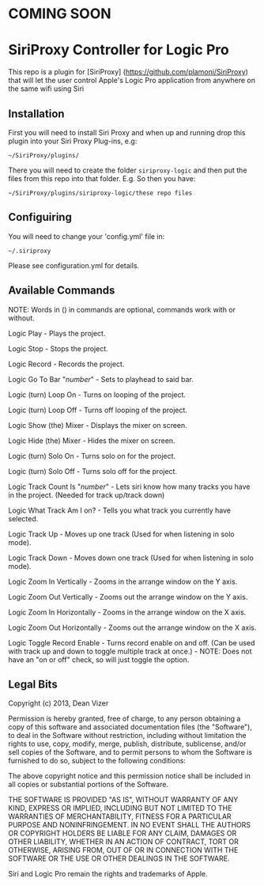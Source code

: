 COMING SOON
===========

SiriProxy Controller for Logic Pro 
==================================

This repo is a plugin for [SiriProxy] (https://github.com/plamoni/SiriProxy) that will let the user control Apple's Logic Pro application from anywhere on the same wifi using Siri

Installation
------------

First you will need to install Siri Proxy and when up and running drop this plugin into your Siri Proxy Plug-ins, e.g:

`~/SiriProxy/plugins/`

There you will need to create the folder `siriproxy-logic` and then put the files from this repo into that folder. E.g. So then you have:

`~/SiriProxy/plugins/siriproxy-logic/these repo files`


Configuiring
------------

You will need to change your 'config.yml' file in:

`~/.siriproxy`

Please see configuration.yml for details.

Available Commands  
------------------
NOTE: Words in () in commands are optional, commands work with or without.

Logic Play - Plays the project.

Logic Stop - Stops the project.

Logic Record - Records the project.

Logic Go To Bar "*number*" - Sets to playhead to said bar.

Logic (turn) Loop On - Turns on looping of the project.

Logic (turn) Loop Off - Turns off looping of the project.

Logic Show (the) Mixer - Displays the mixer on screen.

Logic Hide (the) Mixer - Hides the mixer on screen.

Logic (turn) Solo On - Turns solo on for the project.

Logic (turn) Solo Off - Turns solo off for the project.

Logic Track Count Is "*number*" - Lets siri know how many tracks you have in the project. (Needed for track up/track down)

Logic What Track Am I on? - Tells you what track you currently have selected.

Logic Track Up - Moves up one track (Used for when listening in solo mode).

Logic Track Down - Moves down one track (Used for when listening in solo mode).

Logic Zoom In Vertically - Zooms in the arrange window on the Y axis.

Logic Zoom Out Vertically - Zooms out the arrange window on the Y axis.

Logic Zoom In Horizontally - Zooms in the arrange window on the X axis.

Logic Zoom Out Horizontally - Zooms out the arrange window on the X axis.

Logic Toggle Record Enable - Turns record enable on and off. (Can be used with track up and down to toggle multiple track at once.) - NOTE: Does not have an "on or off" check, so will just toggle the option.

Legal Bits
----------

Copyright (c) 2013, Dean Vizer

Permission is hereby granted, free of charge, to any person obtaining a copy of this software and associated documentation files (the "Software"), to deal in the Software without restriction, including without limitation the rights to use, copy, modify, merge, publish, distribute, sublicense, and/or sell copies of the Software, and to permit persons to whom the Software is furnished to do so, subject to the following conditions:

The above copyright notice and this permission notice shall be included in all copies or substantial portions of the Software.

THE SOFTWARE IS PROVIDED "AS IS", WITHOUT WARRANTY OF ANY KIND, EXPRESS OR IMPLIED, INCLUDING BUT NOT LIMITED TO THE WARRANTIES OF MERCHANTABILITY, FITNESS FOR A PARTICULAR PURPOSE AND NONINFRINGEMENT. IN NO EVENT SHALL THE AUTHORS OR COPYRIGHT HOLDERS BE LIABLE FOR ANY CLAIM, DAMAGES OR OTHER LIABILITY, WHETHER IN AN ACTION OF CONTRACT, TORT OR OTHERWISE, ARISING FROM, OUT OF OR IN CONNECTION WITH THE SOFTWARE OR THE USE OR OTHER DEALINGS IN THE SOFTWARE.

Siri and Logic Pro remain the rights and trademarks of Apple.
